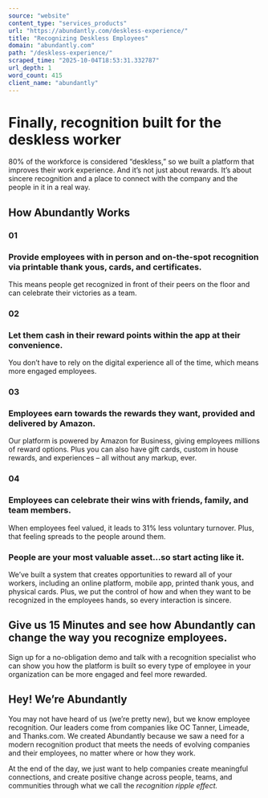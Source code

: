 ```yaml
---
source: "website"
content_type: "services_products"
url: "https://abundantly.com/deskless-experience/"
title: "Recognizing Deskless Employees"
domain: "abundantly.com"
path: "/deskless-experience/"
scraped_time: "2025-10-04T18:53:31.332787"
url_depth: 1
word_count: 415
client_name: "abundantly"
---
```


# Finally, recognition built for the deskless worker

80% of the workforce is considered “deskless,” so we built a platform that improves their work experience. And it’s not just about rewards. It’s about sincere recognition and a place to connect with the company and the people in it in a real way.

## How Abundantly Works

### 01

### Provide employees with in person and on-the-spot recognition via printable thank yous, cards, and certificates.

This means people get recognized in front of their peers on the floor and can celebrate their victories as a team.

### 02

### Let them cash in their reward points within the app at their convenience.

You don’t have to rely on the digital experience all of the time, which means more engaged employees. 

### 03

### Employees earn towards the rewards they want, provided and delivered by Amazon.

Our platform is powered by Amazon for Business, giving employees millions of reward options. Plus you can also have gift cards, custom in house rewards, and experiences – all without any markup, ever.

### 04

### Employees can celebrate their wins with friends, family, and team members.

When employees feel valued, it leads to 31% less voluntary turnover. Plus, that feeling spreads to the people around them.

### People are your most valuable asset…so start acting like it.

We’ve built a system that creates opportunities to reward all of your workers, including an online platform, mobile app, printed thank yous, and physical cards. Plus, we put the control of how and when they want to be recognized in the employees hands, so every interaction is sincere.

## Give us 15 Minutes and see how Abundantly can change the way you recognize employees.

Sign up for a no-obligation demo and talk with a recognition specialist who can show you how the platform is built so every type of employee in your organization can be more engaged and feel more rewarded.

## Hey! We’re Abundantly

You may not have heard of us (we’re pretty new), but we know employee recognition. Our leaders come from companies like OC Tanner, Limeade, and Thanks.com. We created Abundantly because we saw a need for a modern recognition product that meets the needs of evolving companies and their employees, no matter where or how they work.

At the end of the day, we just want to help companies create meaningful connections, and create positive change across people, teams, and communities through what we call the _recognition ripple effect._